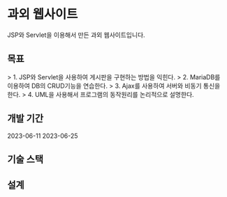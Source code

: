 <H1>과외 웹사이트</H1>
JSP와 Servlet을 이용해서 만든 과외 웹사이트입니다.
<H2>목표</H2>
> 1. JSP와 Servlet을 사용하여 게시판을 구현하는 방법을 익힌다.
> 2. MariaDB를 이용하여 DB의 CRUD기능을 연습한다.   
> 3. Ajax를 사용하여 서버와 비동기 통신을 한다.
> 4. UML을 사용해서 프로그램의 동작원리를 논리적으로 설명한다.
<H2>개발 기간</H2>
2023-06-11 2023-06-25
<H2>기술 스택</H2>

<H2>설계</H2>

